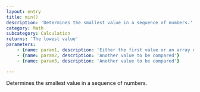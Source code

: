 ```yaml
---
layout: entry
title: min()
description: 'Determines the smallest value in a sequence of numbers.'
category: Math
subcategory: Calculation
returns: 'The lowest value'
parameters:
    - {name: param1, description: 'Either the first value or an array of Numbers'}
    - {name: param2, description: 'Another value to be compared'}
    - {name: param3, description: 'Another value to be compared'}

---
```

Determines the smallest value in a sequence of numbers.